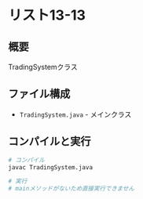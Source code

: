 # リスト13-13

## 概要
TradingSystemクラス

## ファイル構成
- `TradingSystem.java` - メインクラス

## コンパイルと実行
```bash
# コンパイル
javac TradingSystem.java

# 実行
# mainメソッドがないため直接実行できません
```
